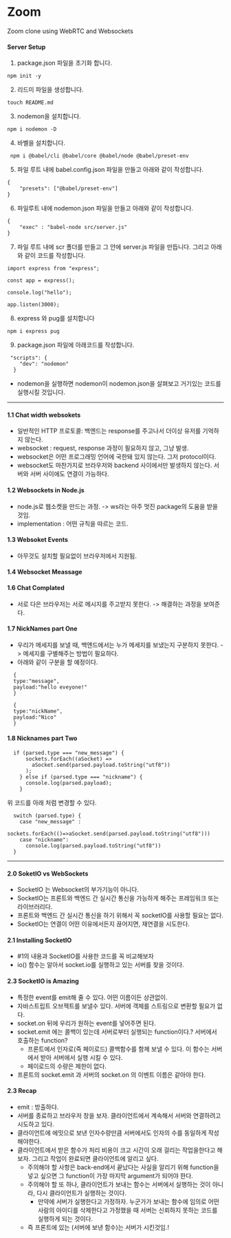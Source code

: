 # Zoom

Zoom clone using WebRTC and Websockets

#### Server Setup

1. package.json 파일을 초기화 합니다.

```
npm init -y
```

2. 리드미 파일을 생성합니다.

```
touch README.md
```

3. nodemon을 설치합니다.

```
npm i nodemon -D
```

4. 바벨을 설치합니다.

```
 npm i @babel/cli @babel/core @babel/node @babel/preset-env
```

5. 파일 루트 내에 babel.config.json 파일을 만들고 아래와 같이 작성합니다.

```
{
    "presets": ["@babel/preset-env"]
}
```

6. 파일루트 내에 nodemon.json 파일을 만들고 아래와 같이 작성합니다.

```
{
    "exec" : "babel-node src/server.js"
}
```

7. 파일 루트 내에 scr 폴더를 만들고 그 안에 server.js 파일을 만듭니다. 그리고 아래와 같이 코드를 작성합니다.

```
import express from "express";

const app = express();

console.log("hello");

app.listen(3000);
```

8. express 와 pug를 설치합니다

```
npm i express pug
```

9. package.json 파일에 아래코드를 작성합니다.

```
 "scripts": {
    "dev": "nodemon"
  }
```

- nodemon을 실행하면 nodemon이 nodemon.json을 살펴보고 거기있는 코드를 실행시킬 것입니다.

---

#### 1.1 Chat width websokets

- 일반적인 HTTP 프로토콜: 백엔드는 response를 주고나서 더이상 유저를 기억하지 않는다.
- websocket : request, response 과정이 필요하지 않고, 그냥 발생.
- websocket은 어떤 프로그래밍 언어에 국한돼 있지 않는다. 그저 protocol이다.
- websocket도 마찬가지로 브라우저와 backend 사이에서만 발생하지 않는다. 서버와 서버 사이에도 연결이 가능하다.

#### 1.2 Websockets in Node.js

- node.js로 웹소켓을 만드는 과정. -> ws라는 아주 멋진 package의 도움을 받을 것임.
- implementation : 어떤 규칙을 따르는 코드.

#### 1.3 Websoket Events

- 아무것도 설치할 필요없이 브라우저에서 지원됨.

#### 1.4 Websocket Meassage

#### 1.6 Chat Complated

- 서로 다은 브라우저는 서로 메시지를 주고받지 못한다. -> 해결하는 과정을 보여준다.

#### 1.7 NickNames part One

- 우리가 메세지를 보낼 때, 백엔드에서는 누가 메세지를 보냈는지 구분하지 못한다. -> 메세지를 구별해주는 방법이 필요하다.
- 아래와 같이 구분을 할 예정이다.

```
  {
  type:"message",
  payload:"hello eveyone!"
  }

  {
  type:"nickName",
  payload:"Nico"
  }
```

#### 1.8 Nicknames part Two

```
  if (parsed.type === "new_message") {
      sockets.forEach((aSocket) =>
        aSocket.send(parsed.payload.toString("utf8"))
      );
    } else if (parsed.type === "nickname") {
      console.log(parsed.payload);
    }
```

위 코드를 아래 처럼 변경할 수 있다.

```
  switch (parsed.type) {
    case "new_message" :
      sockets.forEach(()=>aSocket.send(parsed.payload.toString("utf8")))
    case "nickname":
      console.log(parsed.payload.toString("utf8"))
  }
```

---

#### 2.0 SoketIO vs WebSockets

- SocketIO 는 Websocket의 부가기능이 아니다.
- SocketIO는 프론트와 백엔드 간 실시간 통신을 가능하게 해주는 프레임워크 또는 라이브러리다.
- 프론트와 백엔드 간 실시간 통신을 하기 위해서 꼭 socketIO를 사용할 필요는 없다.
- SocketIO는 연결이 어떤 이유에서든지 끊어지면, 재연결을 시도한다.

#### 2.1 Installing SocketIO

- #1의 내용과 SocketIO를 사용한 코드를 꼭 비교해보자
- io() 함수는 알아서 socket.io를 실행하고 있는 서버를 찾을 것이다.

#### 2.3 SocketIO is Amazing

- 특정한 event를 emit해 줄 수 있다. 어떤 이름이든 상관없이.
- 자바스트립트 오브젝트를 보낼수 있다. 서버에 객체를 스트링으로 변환할 필요가 없다.
- socket.on 뒤에 우리가 원하는 event를 넣어주면 된다.
- socket.emit 에는 콜백이 있는데 서버로부터 실행되는 function이다.? 서버에서 호출하는 function?
  - 프론트에서 인자로(즉 페이로드) 콜백함수를 함께 보낼 수 있다. 이 함수는 서버에서 받아 서버에서 실행 시킬 수 있다.
  - 페이로드의 수량은 제한이 없다.
- 프론트의 socket.emit 과 서버의 socket.on 의 이벤트 이름은 같아야 한다.

#### 2.3 Recap

- emit : 방출하다.
- 서버를 종료하고 브라우저 창을 보자. 클라이언트에서 계속해서 서버와 연결하려고 시도하고 있다.
- 클라이언트에 에밋으로 보낸 인자수량만큼 서버에서도 인자의 수를 동일하게 작성해야한다.
- 클라이언트에서 받은 함수가 처리 비용이 크고 시간이 오래 걸리는 작업을한다고 해보자. 그리고 작업이 완료되면 클라이언트에 알리고 싶다.
  - 주의해야 할 사항은 back-end에서 끝났다는 사실을 알리기 위해 function을 넣고 싶으면 그 function이 가장 마지막 argument가 되어야 한다.
  - 주의해야 할 또 하나, 클라이언트가 보내는 함수는 서버에서 실행하는 것이 아니라, 다시 클라이언트가 실행하는 것이다.
    - 만약에 서버가 실행한다고 가정하자. 누군가가 보내는 함수에 임의로 어떤 사람의 아이디를 삭제한다고 가정했을 때 서버는 신뢰하지 못하는 코드를 실행하게 되는 것이다.
  - 즉 프론트에 있는 (서버에 보낸 함수)는 서버가 시킨것임.!
